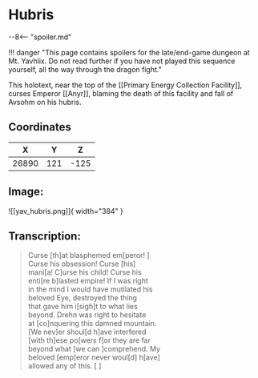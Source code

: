 # Hubris

--8<-- "spoiler.md"

!!! danger "This page contains spoilers for the late/end-game dungeon at Mt. Yavhlix. Do not read further if you have not played this sequence yourself, all the way through the dragon fight."

This holotext, near the top of the [[Primary Energy Collection Facility]], curses Emperor [[Anyr]], blaming the death of this facility and fall of Avsohm on his hubris.

## Coordinates
| **X** | **Y** | **Z** |
| :---: | :---: | :---: |
| 26890 |  121  | -125 |

## Image:

![[yav_hubris.png]]{ width="384" }

## Transcription:
> Curse [th]at blasphemed em[peror!       ] <br>
Curse his obsession! Curse [his] <br>
mani[a! C]urse his child! Curse his <br>
enti[re b]lasted empire! If I was right <br>
in the mind I would have mutilated his <br>
beloved Eye, destroyed the thing <br>
that gave him i[sigh]t to what lies <br>
beyond. Drehn was right to hesitate <br>
at [co]nquering this damned mountain. <br>
[We nev]er shoul[d h]ave interfered <br>
[with th]ese po[wers f]or they are far <br>
beyond what [we can ]comprehend. My <br>
beloved [emp]eror never woul[d] h[ave] <br>
allowed any of this.                        [    ]
